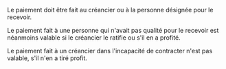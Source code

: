 Le paiement doit être fait au créancier ou à la personne désignée pour le recevoir.

Le paiement fait à une personne qui n'avait pas qualité pour le recevoir est néanmoins valable si le créancier le ratifie ou s'il en a profité.

Le paiement fait à un créancier dans l'incapacité de contracter n'est pas valable, s'il n'en a tiré profit.
